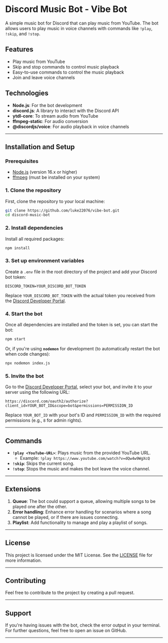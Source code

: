 # Discord Music Bot - Vibe Bot

A simple music bot for Discord that can play music from YouTube. The bot allows users to play music in voice channels with commands like `!play`, `!skip`, and `!stop`.

## Features

- Play music from YouTube
- Skip and stop commands to control music playback
- Easy-to-use commands to control the music playback
- Join and leave voice channels

## Technologies

- **Node.js**: For the bot development
- **discord.js**: A library to interact with the Discord API
- **ytdl-core**: To stream audio from YouTube
- **ffmpeg-static**: For audio conversion
- **@discordjs/voice**: For audio playback in voice channels

---

## Installation and Setup

### Prerequisites

- [Node.js](https://nodejs.org/) (version 16.x or higher)
- [ffmpeg](https://ffmpeg.org/download.html) (must be installed on your system)

### 1. Clone the repository

First, clone the repository to your local machine:

```bash
git clone https://github.com/luke22076/vibe-bot.git
cd discord-music-bot
```

### 2. Install dependencies

Install all required packages:

```bash
npm install
```

### 3. Set up environment variables

Create a `.env` file in the root directory of the project and add your Discord bot token:

```plaintext
DISCORD_TOKEN=YOUR_DISCORD_BOT_TOKEN
```

Replace `YOUR_DISCORD_BOT_TOKEN` with the actual token you received from the [Discord Developer Portal](https://discord.com/developers/applications).

### 4. Start the bot

Once all dependencies are installed and the token is set, you can start the bot:

```bash
npm start
```

Or, if you're using **`nodemon`** for development (to automatically restart the bot when code changes):

```bash
npx nodemon index.js
```

### 5. Invite the bot

Go to the [Discord Developer Portal](https://discord.com/developers/applications), select your bot, and invite it to your server using the following URL:

```plaintext
https://discord.com/oauth2/authorize?client_id=YOUR_BOT_ID&scope=bot&permissions=PERMISSION_ID
```

Replace `YOUR_BOT_ID` with your bot's ID and `PERMISSION_ID` with the required permissions (e.g., `8` for admin rights).

---

## Commands

- **`!play <YouTube-URL>`**: Plays music from the provided YouTube URL.
  - Example: `!play https://www.youtube.com/watch?v=dQw4w9WgXcQ`
- **`!skip`**: Skips the current song.
- **`!stop`**: Stops the music and makes the bot leave the voice channel.

---

## Extensions

1. **Queue**: The bot could support a queue, allowing multiple songs to be played one after the other.
2. **Error handling**: Enhance error handling for scenarios where a song cannot be played, or if there are issues connecting.
3. **Playlist**: Add functionality to manage and play a playlist of songs.

---

## License

This project is licensed under the MIT License. See the [LICENSE](LICENSE) file for more information.

---

## Contributing

Feel free to contribute to the project by creating a pull request.

---

## Support

If you're having issues with the bot, check the error output in your terminal. For further questions, feel free to open an issue on GitHub.

---
